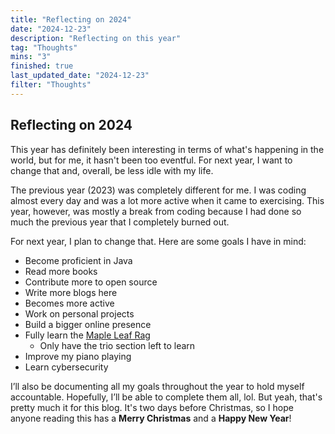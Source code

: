 ```yaml
---
title: "Reflecting on 2024"
date: "2024-12-23"
description: "Reflecting on this year"
tag: "Thoughts"
mins: "3"
finished: true
last_updated_date: "2024-12-23"
filter: "Thoughts"
---
```


## Reflecting on 2024

This year has definitely been interesting in terms of what's happening in the world, but for me, it hasn't been too eventful. For next year, I want to change that and, overall, be less idle with my life.

The previous year (2023) was completely different for me. I was coding almost every day and was a lot more active when it came to exercising. This year, however, was mostly a break from coding because I had done so much the previous year that I completely burned out.

For next year, I plan to change that. Here are some goals I have in mind:

- Become proficient in Java
- Read more books
- Contribute more to open source
- Write more blogs here
- Becomes more active
- Work on personal projects
- Build a bigger online presence
- Fully learn the [Maple Leaf Rag](https://musescore.com/user/116681/scores/145724)
  - Only have the trio section left to learn
- Improve my piano playing
- Learn cybersecurity

I’ll also be documenting all my goals throughout the year to hold myself accountable. Hopefully, I’ll be able to complete them all, lol. But yeah, that's pretty much it for this blog. It's two days before Christmas, so I hope anyone reading this has a **Merry Christmas** and a **Happy New Year**!
